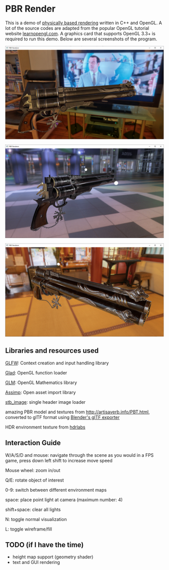 # PBR Render

This is a demo of [physically based rendering](https://en.wikipedia.org/wiki/Physically_based_rendering) written in C++ and OpenGL. A lot of the source codes are adapted from the popular OpenGL tutorial website [learnopengl.com](https://learnopengl.com/). A graphics card that supports OpenGL 3.3+ is required to run this demo. Below are several screenshots of the program.

![](Screenshot_1.png)

![](Screenshot_2.png)

![](Screenshot_3.png)

## Libraries and resources used

[GLFW](https://www.glfw.org/): Context creation and input handling library

[Glad](https://glad.dav1d.de/): OpenGL function loader

[GLM](https://glm.g-truc.net/): OpenGL Mathematics library

[Assimp](https://assimp.org/): Open asset import library

[stb_image](https://github.com/nothings/stb/blob/master/stb_image.h): single header image loader

amazing PBR model and textures from http://artisaverb.info/PBT.html, converted to glTF format using [Blender's glTF exporter](https://docs.blender.org/manual/en/2.80/addons/io_scene_gltf2.html)

HDR environment texture from [hdrlabs](http://www.hdrlabs.com/sibl/archive/)

## Interaction Guide

W/A/S/D and mouse:  navigate through the scene as you would in a FPS game, press down left shift to increase move speed

Mouse wheel: zoom in/out

Q/E: rotate object of interest

0-9: switch between different environment maps

space: place point light at camera (maximum number: 4)

shift+space: clear all lights

N: toggle normal visualization

L: toggle wireframe/fill

## TODO (if I have the time)

- height map support (geometry shader)
- text and GUI rendering


